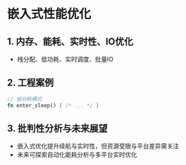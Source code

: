 # 嵌入式性能优化

## 1. 内存、能耗、实时性、IO优化

- 栈分配、低功耗、实时调度、批量IO

## 2. 工程案例

```rust
// 低功耗模式
fn enter_sleep() { /* ... */ }
```

## 3. 批判性分析与未来展望

- 嵌入式优化提升续航与实时性，但资源受限与平台差异需关注
- 未来可探索自动化能耗分析与多平台实时优化
